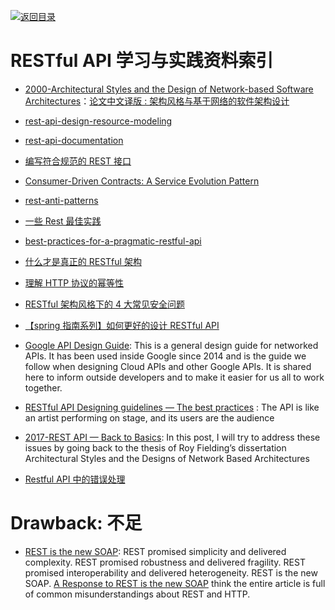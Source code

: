 [![返回目录](https://parg.co/UGo)](https://parg.co/b4z)

# RESTful API 学习与实践资料索引

* [2000-Architectural Styles and the Design of Network-based Software Architectures]()：[论文中文译版 : 架构风格与基于网络的软件架构设计](http://o6v08w541.bkt.clouddn.com/REST-article.pdf)

- [rest-api-design-resource-modeling](https://www.thoughtworks.com/insights/blog/rest-api-design-resource-modeling)

- [rest-api-documentation](https://dzone.com/articles/rest-api-documentation-part-1)

* [编写符合规范的 REST 接口](http://mp.weixin.qq.com/s?__biz=MzA3NDM0ODQwMw==&mid=208060670&idx=1&sn=ce67b8896985e8448137052b338093e0)

* [Consumer-Driven Contracts: A Service Evolution Pattern](http://martinfowler.com/articles/consumerDrivenContracts.html)

* [rest-anti-patterns](http://marcelo-cure.blogspot.jp/2016/09/rest-anti-patterns.html)

* [一些 Rest 最佳实践](http://colobu.com/2015/08/10/some-REST-best-practices/)

* [best-practices-for-a-pragmatic-restful-api](http://www.vinaysahni.com/best-practices-for-a-pragmatic-restful-api)

* [什么才是真正的 RESTful 架构](http://blog.jimmylv.info/2015-11-11-what-is-really-rest/)

* [理解 HTTP 协议的幂等性](http://www.cnblogs.com/weidagang2046/archive/2011/06/04/2063696.html)

* [RESTful 架构风格下的 4 大常见安全问题](http://insights.thoughtworkers.org/security-issues-in-restful/)

* [【spring 指南系列】如何更好的设计 RESTful API](https://zhuanlan.zhihu.com/p/24592119)

* [Google API Design Guide](https://cloud.google.com/apis/design/): This is a general design guide for networked APIs. It has been used inside Google since 2014 and is the guide we follow when designing Cloud APIs and other Google APIs. It is shared here to inform outside developers and to make it easier for us all to work together.

* [RESTful API Designing guidelines — The best practices](https://hackernoon.com/restful-api-designing-guidelines-the-best-practices-60e1d954e7c9#.k60nd5hje) : The API is like an artist performing on stage, and its users are the audience

* [2017-REST API — Back to Basics](https://restful.io/rest-api-back-to-basics-c64f282d972): In this post, I will try to address these issues by going back to the thesis of Roy Fielding’s dissertation Architectural Styles and the Designs of Network Based Architectures

* [Restful API 中的错误处理](http://scarletsky.github.io/2016/11/30/error-handling-in-restful-api/)

# Drawback: 不足

* [REST is the new SOAP](https://parg.co/UsU): REST promised simplicity and delivered complexity. REST promised robustness and delivered fragility. REST promised interoperability and delivered heterogeneity. REST is the new SOAP. [A Response to REST is the new SOAP](https://parg.co/Us9) think the entire article is full of common misunderstandings about REST and HTTP.
